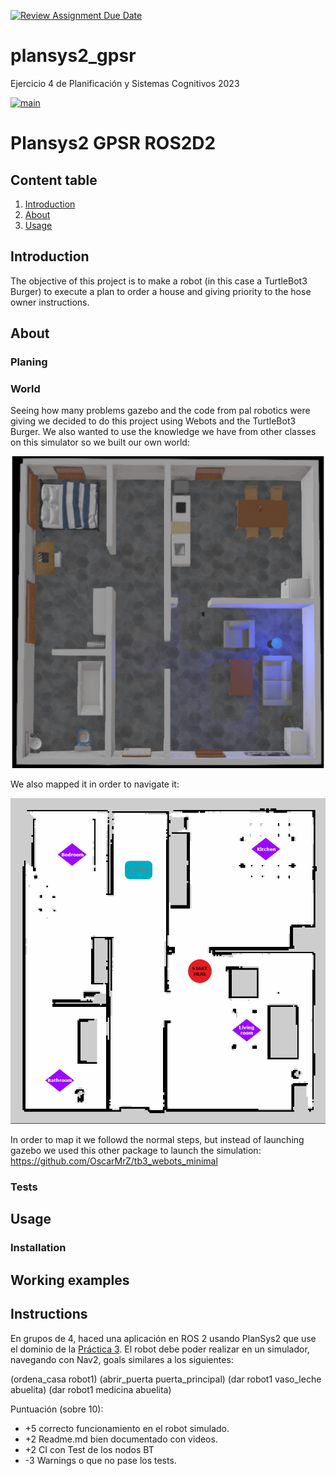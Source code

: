 [![Review Assignment Due Date](https://classroom.github.com/assets/deadline-readme-button-8d59dc4de5201274e310e4c54b9627a8934c3b88527886e3b421487c677d23eb.svg)](https://classroom.github.com/a/j9y_86cr)
# plansys2_gpsr

Ejercicio 4 de Planificación y Sistemas Cognitivos 2023

[![main](https://github.com/Docencia-fmrico/patrolling-ros2d2/actions/workflows/main.yaml/badge.svg?branch=main)](https://github.com/Docencia-fmrico/patrolling-ros2d2/actions/workflows/main.yaml)

# Plansys2 GPSR ROS2D2

## Content table
1. [Introduction](#Introduction)
2. [About](#About)
3. [Usage](#Usage)

## Introduction

The objective of this project is to make a robot (in this case a TurtleBot3 Burger) to execute a plan to order a house and giving priority to the hose owner instructions.

## About

### Planing

### World

Seeing how many problems gazebo and the code from pal robotics were giving we decided to do this project using Webots and the TurtleBot3 Burger. We also wanted to use the knowledge we have from other classes on this simulator so we built our own world:

![alt text](https://github.com/Docencia-fmrico/plansys2-gpsr-ros2d2/blob/main/Media/House_img.png)

We also mapped it in order to navigate it:

![alt text](https://github.com/Docencia-fmrico/plansys2-gpsr-ros2d2/blob/main/Media/big_house_tags.png)

In order to map it we followd the normal steps, but instead of launching gazebo we used this other package to launch the simulation:
https://github.com/OscarMrZ/tb3_webots_minimal

### Tests

## Usage

### Installation


## Working examples

## Instructions
En grupos de 4, haced una aplicación en ROS 2 usando PlanSys2 que use el dominio de la [Práctica 3](https://github.com/Docencia-fmrico/planning-exercise/blob/main/README.md). El robot debe poder realizar en un simulador, navegando con Nav2, goals similares a los siguientes:

(ordena_casa robot1)
(abrir_puerta puerta_principal)
(dar robot1 vaso_leche abuelita)
(dar robot1 medicina abuelita)

Puntuación (sobre 10):   
* +5 correcto funcionamiento en el robot simulado.
* +2 Readme.md bien documentado con videos.
* +2 CI con Test de los nodos BT
* -3 Warnings o que no pase los tests.

